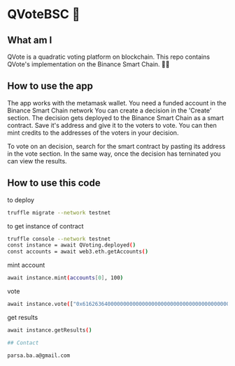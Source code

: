 # QVoteBSC :eyes:

## What am I 
QVote is a quadratic voting platform on blockchain. This repo contains QVote's implementation on the Binance Smart Chain.  :technologist: 

## How to use the app
The app works with the metamask wallet. You need a funded account in the Binance Smart Chain network
You can create a decision in the 'Create' section. The decision gets deployed to the Binance Smart Chain as a smart contract. Save it's address and give it to the voters to vote. 
You can then mint credits to the addresses of the voters in your decision.


To vote on an decision, search for the smart contract by pasting its address in the vote section.
In the same way, once the decision has terninated you can view the results. 


## How to use this code 

to deploy
 ```bash
truffle migrate --network testnet
 ```
to get instance of contract
  ```bash
truffle console --network testnet
const instance = await QVoting.deployed()
const accounts = await web3.eth.getAccounts()
 ```

mint account
```bash
await instance.mint(accounts[0], 100)
```

vote
```bash
await instance.vote(["0x6162636400000000000000000000000000000000000000000000000000000000"], [50])
```

get results
```bash
await instance.getResults()

## Contact

parsa.ba.a@gmail.com
